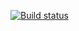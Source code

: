 [![Build status](https://ci.appveyor.com/api/projects/status/50lhfjkgednccpdq/branch/master?svg=true)](https://ci.appveyor.com/project/marijka44/card-delivery-order-date-change/branch/master)
